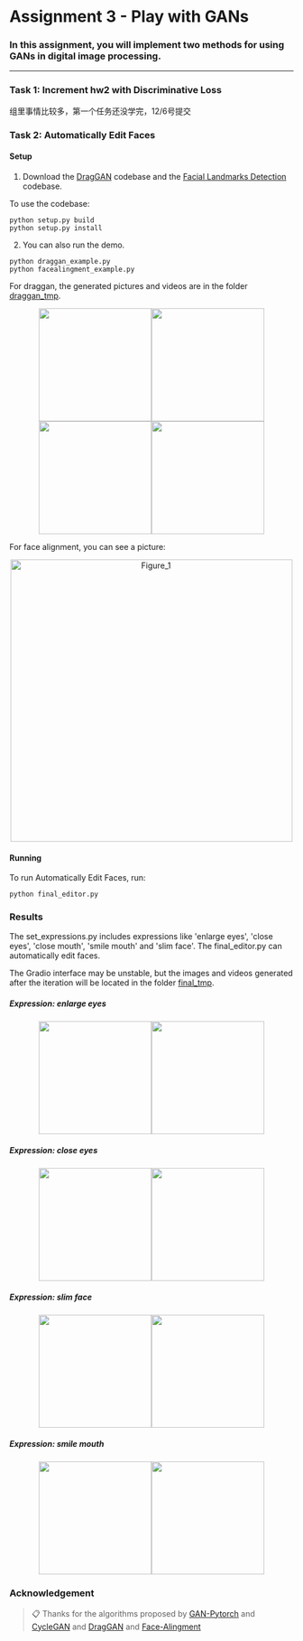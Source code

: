 # Assignment 3 - Play with GANs

### In this assignment, you will implement two methods for using GANs in digital image processing.

---
### Task 1: Increment hw2 with Discriminative Loss

组里事情比较多，第一个任务还没学完，12/6号提交

### Task 2: Automatically Edit Faces


#### Setup
1. Download the [DragGAN](https://github.com/OpenGVLab/DragGAN) codebase and the [Facial Landmarks Detection](https://github.com/1adrianb/face-alignment) codebase. 

To use the codebase:
```setup
python setup.py build
python setup.py install
```

2. You can also run the demo.
```demo
python draggan_example.py
python facealingment_example.py
```
For draggan, the generated pictures and videos are in the folder [draggan_tmp](https://github.com/GrowLaugh/zuoye/tree/main/03_PlayWithGANs/Automatically%20Edit%20Faces/draggan_tmp).

<div style="display: flex; justify-content: center; align-items: center;">
    <img src="https://github.com/user-attachments/assets/71f26f1c-2653-4d31-be3b-004a768b5024"  style="width: 200px;">
    <img src="https://github.com/user-attachments/assets/ff3b99e5-6cbd-450e-a0d5-62e6b625651e"  style="width: 200px;">
</div>

<div style="display: flex; justify-content: center; align-items: center;">
     <img src="https://github.com/user-attachments/assets/7ccdf2fc-c10c-49a2-9fbe-28ba59c3ff57"  style="width: 200px;">
     <img src="https://github.com/user-attachments/assets/10f007a7-056c-411a-aaba-2d06a9b2390b"  style="width: 200px;">
</div>

For face alignment, you can see a picture:
<div style="text-align: center;">
    <img src="https://github.com/user-attachments/assets/f2cf0b5b-6eca-4864-9d99-5fd6c6b76938" alt="Figure_1" style="width: 500px;">
</div>

#### Running

To run Automatically Edit Faces, run:

```
python final_editor.py
```

### Results 

The set_expressions.py includes expressions like 'enlarge eyes', 'close eyes', 'close mouth', 'smile mouth' and 'slim face'. The final_editor.py can automatically edit faces.

The Gradio interface may be unstable, but the images and videos generated after the iteration will be located in the folder [final_tmp](https://github.com/GrowLaugh/zuoye/tree/main/03_PlayWithGANs/Automatically%20Edit%20Faces/final_tmp).



##### Expression: enlarge eyes

<div style="display: flex; justify-content: center; align-items: center;">
     <img src="https://github.com/user-attachments/assets/03dd0d24-0f9f-4b98-aa59-89e72c592af2"  style="width: 200px;">
     <img src="https://github.com/user-attachments/assets/52f2c7bd-127b-4573-9e82-06e42706028d"  style="width: 200px;">
</div>



##### Expression: close eyes   

<div style="display: flex; justify-content: center; align-items: center;">
     <img src="https://github.com/user-attachments/assets/65cf169b-53e9-4bec-815c-178480890c39"  style="width: 200px;">
     <img src="https://github.com/user-attachments/assets/02ad8cf3-5f7c-4ace-ad8a-af0bfb6e0975"  style="width: 200px;">
</div>


##### Expression: slim face   

<div style="display: flex; justify-content: center; align-items: center;">
     <img src="https://github.com/user-attachments/assets/b56fb384-70bd-4227-b309-065ba7c04806"  style="width: 200px;">
     <img src="https://github.com/user-attachments/assets/59b16d37-725c-4f79-91e5-bfea91682c4e"  style="width: 200px;">
</div>


##### Expression: smile mouth  

<div style="display: flex; justify-content: center; align-items: center;">
     <img src="https://github.com/user-attachments/assets/c40a955e-abfc-4bbb-a28c-1e884547f798"  style="width: 200px;">
     <img src="https://github.com/user-attachments/assets/ac147e79-6b6f-4ebb-af87-64434f93475e"  style="width: 200px;">
</div>


### Acknowledgement

>📋 Thanks for the algorithms proposed by [GAN-Pytorch](https://github.com/growvv/GAN-Pytorch) and [CycleGAN](https://github.com/junyanz/pytorch-CycleGAN-and-pix2pix) and [DragGAN](https://github.com/autonomousvision/draggan) and [Face-Alingment](https://github.com/1adrianb/face-alignment)

